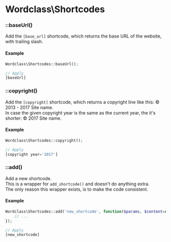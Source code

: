 # Wordclass\Shortcodes

### ::baseUrl()
Add the `[base_url]` shortcode, which returns the base URL of the website, with trailing slash.

#### Example
```php
Wordclass\Shortcodes::baseUrl();

// Apply
[baseUrl]
```

### ::copyright()
Add the `[copyright]` shortcode, which returns a copyright line like this: © 2013 - 2017 Site name.  
In case the given copyright year is the same as the current year, the it's shorter: © 2017 Site name.

#### Example
```php
Wordclass\Shortcodes::copyright();

// Apply
[copyright year='2017']
```

### ::add()
Add a new shortcode.  
This is a wrapper for `add_shortcode()` and doesn't do anything extra.  
The only reason this wrapper exists, is to make the code consistent.

#### Example
```php
Wordclass\Shortcodes::add('new_shortcode', function($params, $content=null) {
    // ...
});

// Apply
[new_shortcode]
```
